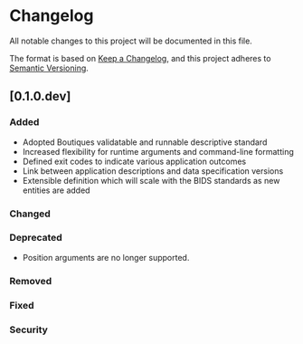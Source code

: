 # Changelog

All notable changes to this project will be documented in this file.

The format is based on [Keep a Changelog](https://keepachangelog.com/en/1.0.0/),
and this project adheres to [Semantic Versioning](https://semver.org/spec/v2.0.0.html).

<!--

## [0.1.0] - YYYY-MM-DD

### Added

### Changed

### Deprecated

### Removed

### Fixed

* [FIX] fix vismotion demo in [PRnumber](link) by [contributor](link_to_contributor)

### Security
-->

## [0.1.0.dev]

### Added

-   Adopted Boutiques validatable and runnable descriptive standard
-   Increased flexibility for runtime arguments and command-line formatting
-   Defined exit codes to indicate various application outcomes
-   Link between application descriptions and data specification versions
-   Extensible definition which will scale with the BIDS standards as new entities are added

### Changed

### Deprecated

-   Position arguments are no longer supported.

### Removed

### Fixed

### Security
